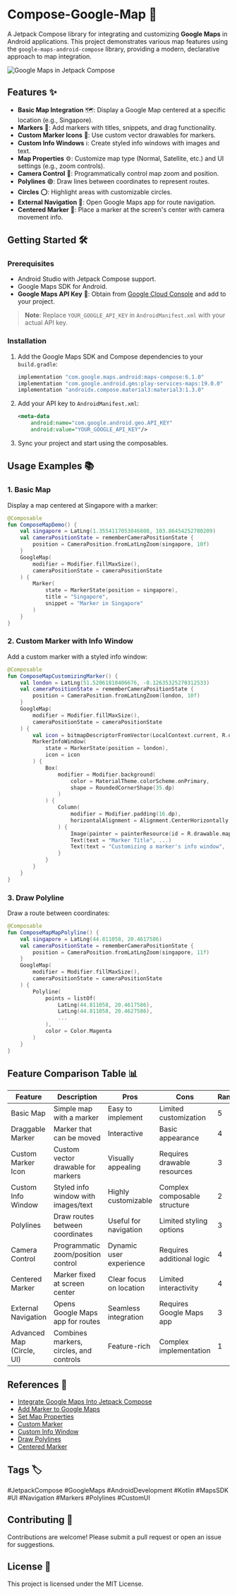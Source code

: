 # Compose-Google-Map 🚀

A Jetpack Compose library for integrating and customizing **Google Maps** in Android applications. This project demonstrates various map features using the `google-maps-android-compose` library, providing a modern, declarative approach to map integration.

![Google Maps in Jetpack Compose](https://miro.medium.com/max/1400/1*ArNSw16ppJ3YIri-vGeIRQ.webp)

## Features ✨

- **Basic Map Integration** 🗺️: Display a Google Map centered at a specific location (e.g., Singapore).
- **Markers** 📍: Add markers with titles, snippets, and drag functionality.
- **Custom Marker Icons** 🎨: Use custom vector drawables for markers.
- **Custom Info Windows** ℹ️: Create styled info windows with images and text.
- **Map Properties** ⚙️: Customize map type (Normal, Satellite, etc.) and UI settings (e.g., zoom controls).
- **Camera Control** 🎥: Programmatically control map zoom and position.
- **Polylines** 🟣: Draw lines between coordinates to represent routes.
- **Circles** ⭕: Highlight areas with customizable circles.
- **External Navigation** 🧭: Open Google Maps app for route navigation.
- **Centered Marker** 🎯: Place a marker at the screen's center with camera movement info.

## Getting Started 🛠️

### Prerequisites
- Android Studio with Jetpack Compose support.
- Google Maps SDK for Android.
- **Google Maps API Key** 🔑: Obtain from [Google Cloud Console](https://console.cloud.google.com/) and add to your project.

> **Note**: Replace `YOUR_GOOGLE_API_KEY` in `AndroidManifest.xml` with your actual API key.

### Installation
1. Add the Google Maps SDK and Compose dependencies to your `build.gradle`:
   ```gradle
   implementation "com.google.maps.android:maps-compose:6.1.0"
   implementation "com.google.android.gms:play-services-maps:19.0.0"
   implementation "androidx.compose.material3:material3:1.3.0"
   ```
2. Add your API key to `AndroidManifest.xml`:
   ```xml
   <meta-data
       android:name="com.google.android.geo.API_KEY"
       android:value="YOUR_GOOGLE_API_KEY"/>
   ```
3. Sync your project and start using the composables.

## Usage Examples 📚

### 1. Basic Map
Display a map centered at Singapore with a marker:
```kotlin
@Composable
fun ComposeMapDemo() {
    val singapore = LatLng(1.3554117053046808, 103.86454252780209)
    val cameraPositionState = rememberCameraPositionState {
        position = CameraPosition.fromLatLngZoom(singapore, 10f)
    }
    GoogleMap(
        modifier = Modifier.fillMaxSize(),
        cameraPositionState = cameraPositionState
    ) {
        Marker(
            state = MarkerState(position = singapore),
            title = "Singapore",
            snippet = "Marker in Singapore"
        )
    }
}
```

### 2. Custom Marker with Info Window
Add a custom marker with a styled info window:
```kotlin
@Composable
fun ComposeMapCustomizingMarker() {
    val london = LatLng(51.52061810406676, -0.12635325270312533)
    val cameraPositionState = rememberCameraPositionState {
        position = CameraPosition.fromLatLngZoom(london, 10f)
    }
    GoogleMap(
        modifier = Modifier.fillMaxSize(),
        cameraPositionState = cameraPositionState
    ) {
        val icon = bitmapDescriptorFromVector(LocalContext.current, R.drawable.pin)
        MarkerInfoWindow(
            state = MarkerState(position = london),
            icon = icon
        ) {
            Box(
                modifier = Modifier.background(
                    color = MaterialTheme.colorScheme.onPrimary,
                    shape = RoundedCornerShape(35.dp)
                )
            ) {
                Column(
                    modifier = Modifier.padding(16.dp),
                    horizontalAlignment = Alignment.CenterHorizontally
                ) {
                    Image(painter = painterResource(id = R.drawable.map), ...)
                    Text(text = "Marker Title", ...)
                    Text(text = "Customizing a marker's info window", ...)
                }
            }
        }
    }
}
```

### 3. Draw Polyline
Draw a route between coordinates:
```kotlin
@Composable
fun ComposeMapMapPolyline() {
    val singapore = LatLng(44.811058, 20.4617586)
    val cameraPositionState = rememberCameraPositionState {
        position = CameraPosition.fromLatLngZoom(singapore, 11f)
    }
    GoogleMap(
        modifier = Modifier.fillMaxSize(),
        cameraPositionState = cameraPositionState
    ) {
        Polyline(
            points = listOf(
                LatLng(44.811058, 20.4617586),
                LatLng(44.811058, 20.4627586),
                ...
            ),
            color = Color.Magenta
        )
    }
}
```

## Feature Comparison Table 📊

| Feature                  | Description                                      | Pros                              | Cons                              | Rank |
|--------------------------|--------------------------------------------------|-----------------------------------|-----------------------------------|------|
| Basic Map                | Simple map with a marker                         | Easy to implement                | Limited customization             | 5    |
| Draggable Marker         | Marker that can be moved                         | Interactive                      | Basic appearance                  | 4    |
| Custom Marker Icon       | Custom vector drawable for markers               | Visually appealing               | Requires drawable resources       | 3    |
| Custom Info Window       | Styled info window with images/text              | Highly customizable              | Complex composable structure      | 2    |
| Polylines                | Draw routes between coordinates                  | Useful for navigation            | Limited styling options           | 3    |
| Camera Control           | Programmatic zoom/position control               | Dynamic user experience          | Requires additional logic         | 4    |
| Centered Marker          | Marker fixed at screen center                    | Clear focus on location          | Limited interactivity             | 4    |
| External Navigation      | Opens Google Maps app for routes                 | Seamless integration             | Requires Google Maps app          | 3    |
| Advanced Map (Circle, UI)| Combines markers, circles, and controls          | Feature-rich                     | Complex implementation            | 1    |

## References 📖

- [Integrate Google Maps Into Jetpack Compose](https://www.boltuix.com/2022/11/integrate-google-maps-into-jetpack.html)
- [Add Marker to Google Maps](https://www.boltuix.com/2022/11/add-marker-to-google-maps-in-android.html)
- [Set Map Properties](https://www.boltuix.com/2022/11/set-properties-on-map-in-android-using.html)
- [Custom Marker](https://www.boltuix.com/2022/11/add-custom-marker-to-google-maps-in.html)
- [Custom Info Window](https://www.boltuix.com/2022/11/custom-info-window-on-map-marker-clicks.html)
- [Draw Polylines](https://www.boltuix.com/2022/11/draw-polylines-on-google-maps-in.html)
- [Centered Marker](https://www.boltuix.com/2022/11/place-marker-on-center-of-screen-on.html)

## Tags 🏷️
#JetpackCompose #GoogleMaps #AndroidDevelopment #Kotlin #MapsSDK #UI #Navigation #Markers #Polylines #CustomUI

## Contributing 🤝
Contributions are welcome! Please submit a pull request or open an issue for suggestions.

## License 📜
This project is licensed under the MIT License.
